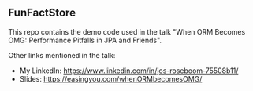 ## FunFactStore

This repo contains the demo code used in the talk "When ORM Becomes OMG: Performance Pitfalls in JPA and Friends".

Other links mentioned in the talk:

- My LinkedIn: https://www.linkedin.com/in/jos-roseboom-75508b11/
- Slides: https://easingyou.com/whenORMbecomesOMG/
